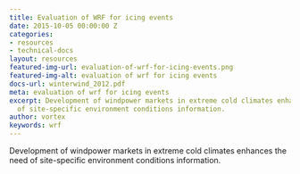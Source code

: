 ```yaml
---
title: Evaluation of WRF for icing events
date: 2015-10-05 00:00:00 Z
categories:
- resources
- technical-docs
layout: resources
featured-img-url: evaluation-of-wrf-for-icing-events.png
featured-img-alt: evaluation of wrf for icing events
docs-url: winterwind_2012.pdf
meta: evaluation of wrf for icing events
excerpt: Development of windpower markets in extreme cold climates enhances the need
  of site-specific environment conditions information.
author: vortex
keywords: wrf
---
```


Development of windpower markets in extreme cold climates enhances the need of site-specific environment conditions information.
